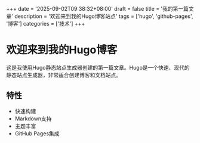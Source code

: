 +++
date = '2025-09-02T09:38:32+08:00'
draft = false
title = '我的第一篇文章'
description = '欢迎来到我的Hugo博客站点'
tags = ['hugo', 'github-pages', '博客']
categories = ['技术']
+++

# 欢迎来到我的Hugo博客

这是我使用Hugo静态站点生成器创建的第一篇文章。Hugo是一个快速、现代的静态站点生成器，非常适合创建博客和文档站点。

## 特性

- 快速构建
- Markdown支持
- 主题丰富
- GitHub Pages集成
